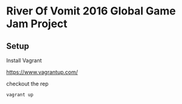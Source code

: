 # River Of Vomit 2016 Global Game Jam Project

## Setup

Install Vagrant

https://www.vagrantup.com/

checkout the rep

`vagrant up`



